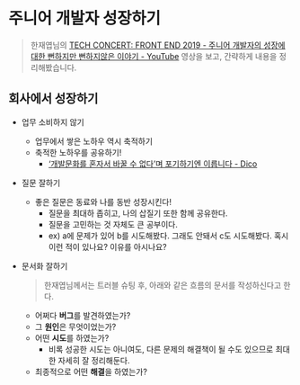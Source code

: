 # 주니어 개발자 성장하기

> 한재엽님의 [TECH CONCERT: FRONT END 2019 - 주니어 개발자의 성장에 대한 뻔하지만 뻔하지않은 이야기 - YouTube](https://www.youtube.com/watch?v=nKKlYEVMhhY&t=228s) 영상을 보고, 간략하게 내용을 정리해봤습니다.

## 회사에서 성장하기

- 업무 소비하지 않기

  - 업무에서 쌓은 노하우 역시 축적하기
  - 축적한 노하우를 공유하기!
    - [‘개발문화를 혼자서 바꿀 수 없다’며 포기하기엔 이릅니다 - Dico](https://dico.me/topic/articles/296/ko)

- 질문 잘하기

  - 좋은 질문은 동료와 나를 동반 성장시킨다!
    - 질문을 최대하 좁히고, 나의 삽질기 또한 함께 공유한다.
    - 질문을 고민하는 것 자체도 큰 공부이다.
    - ex) a에 문제가 있어 b를 시도해봤다. 그래도 안돼서 c도 시도해봤다. 혹시 이런 적이 있나요? 이유를 아시나요?

- 문서화 잘하기

  > 한재엽님께서는 트러블 슈팅 후, 아래와 같은 흐름의 문서를 작성하신다고 한다.

  - 어쩌다 **버그**를 발견하였는가?
  - 그 **원인**은 무엇이었는가?
  - 어떤 **시도**를 하였는가?
    - 비록 성공한 시도는 아니여도, 다른 문제의 해결책이 될 수도 있으므로 최대한 자세히 잘 정리해둔다.
  - 최종적으로 어떤 **해결**을 하였는가?

